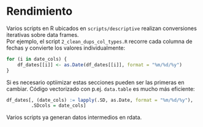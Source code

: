 # Rendimiento

Varios scripts en R ubicados en `scripts/descriptive` realizan conversiones iterativas sobre data frames.  
Por ejemplo, el script `2_clean_dups_col_types.R` recorre cada columna de fechas y convierte los valores individualmente:

```r
for (i in date_cols) {
    df_dates[[i]] <- as.Date(df_dates[[i]], format = "%m/%d/%y")
}
```

Si es necesario optiimizar estas secciones pueden ser las primeras en cambiar.
Código vectorizado con p.ej. `data.table` es mucho más eficiente:

```r
df_dates[, (date_cols) := lapply(.SD, as.Date, format = "%m/%d/%y"),
         .SDcols = date_cols]
```

Varios scripts ya generan datos intermedios en rdata. 

